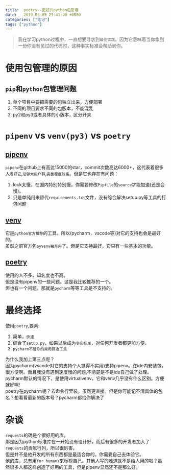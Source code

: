 ```yaml
---
title:  poetry--更好的python包管理
date:   2019-03-05 23:41:00 +0800
categories: ["笔记"]
tags: ["python"]
---
```


> 我在学习python过程中，一直想要寻求到`最佳实践`。因为它意味着当你拿到一份你没有见过的代码时，这种事实标准会帮助到你。

使用包管理的原因
===
`pip`和`python`包管理问题
---
1. 单个项目中要把需要的包独立出来，方便部署
2. 不同的项目要求不同的包版本，不能混乱
3. py2和py3或者具体的小版本，区分开来

`pipenv` vs `venv(py3)` vs `poetry`
===
[pipenv](https://github.com/pypa/pipenv)
---
`pipenv`在github上有高达15000的star，commit次数高达6000+，这代表着很多人`看好它`,`足够大用户群`,`完善程度较高`。但是它也存在有问题：  
1. lock太慢。在国内特别特别慢，你需要修改`Pipfile`的`source`才能加速(还是会慢)。
2. 只是单纯用来替代`requirements.txt`文件，没有综合解决setup.py等工具的打包问题

[venv](https://docs.python.org/3/library/venv.html)
---
它是`python官方推荐`的工具。所以(pycharm，vscode等)对它的支持也会是最好的。  
虽然之前官方包`pyvenv被弃用`了。但是它支持最好，它只有一些基本的功能。

[poetry](https://github.com/sdispater/poetry)
---
使用的人不多，知名度也不高。  
但是没有pipenv的一些问题。这是我比较推荐的一个。  
但也有一个问题。那就是`pycharm`等等工具是不支持的。

最终选择
===
使用`poetry`,要素:  
1. 简单，`快速`  
2. 综合了`setup.py`，如果以后成为`事实标准`，对任何开发者都更加方便。  
3. `pycharm不是你的常用首选工具`  

为什么我加上第三点呢？  
因为pycharm(vscode对它的支持个人觉得不实用)支持pipenv。在ide内安装包，很方便啊。而且我没有遇到速度慢的问题,不清楚是不是ide自己做了处理。  
pycharm默认的情况下，是使用virtualvenv，它和venv几乎没有什么区别。方便就好啊!  
poetry在pycharm呢？去命令行里装。虽然更直接。但是你可能记不清具体的包名？想看看最新的版本号？pycharm都给你解决了


杂谈
===
`requests`的确是个很好用的库。  
那是因为python标准库在一开始没有设计好，而后有很多的开发者加入了`requests`的贡献行列，所以很厉害。  
但是并不是他开发的所有东西都是最适合你的。你需要自己去体验它。  
他的库，总有用`for humans`来标榜自己。其他人写的难道就不是给人用的啦？虽然很多人都这样创造了好用的工具，但是pipenv显然还不是那么好。
